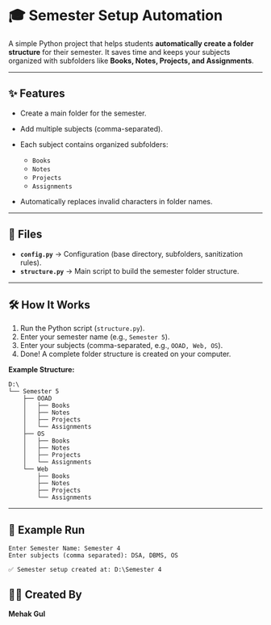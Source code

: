 # 🎓 Semester Setup Automation

A simple Python project that helps students **automatically create a folder structure** for their semester.
It saves time and keeps your subjects organized with subfolders like **Books, Notes, Projects, and Assignments**.

---

## ✨ Features

* Create a main folder for the semester.
* Add multiple subjects (comma-separated).
* Each subject contains organized subfolders:

  * `Books`
  * `Notes`
  * `Projects`
  * `Assignments`
* Automatically replaces invalid characters in folder names.

---

## 📂 Files

* **`config.py`** → Configuration (base directory, subfolders, sanitization rules).
* **`structure.py`** → Main script to build the semester folder structure.

---

## 🛠️ How It Works

1. Run the Python script (`structure.py`).
2. Enter your semester name (e.g., `Semester 5`).
3. Enter your subjects (comma-separated, e.g., `OOAD, Web, OS`).
4. Done! A complete folder structure is created on your computer.

**Example Structure:**

```
D:\
└── Semester 5
    ├── OOAD
    │   ├── Books
    │   ├── Notes
    │   ├── Projects
    │   └── Assignments
    ├── OS
    │   ├── Books
    │   ├── Notes
    │   ├── Projects
    │   └── Assignments
    └── Web
        ├── Books
        ├── Notes
        ├── Projects
        └── Assignments
```

---

## 📌 Example Run

```
Enter Semester Name: Semester 4
Enter subjects (comma separated): DSA, DBMS, OS

✅ Semester setup created at: D:\Semester 4
```

## 🧑‍💻 Created By 

**Mehak Gul**
